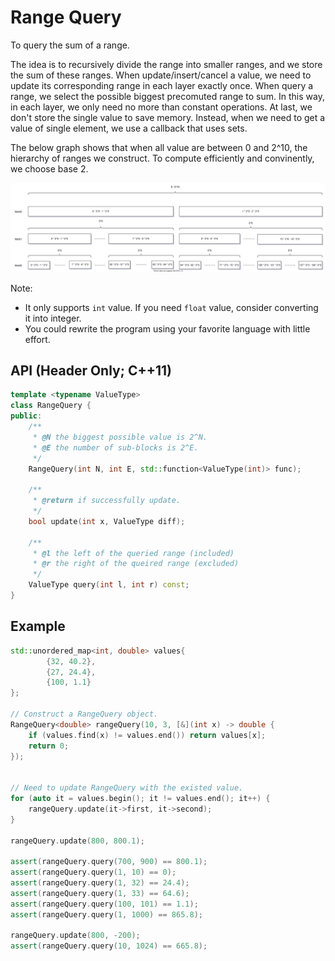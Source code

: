 # Range Query
To query the sum of a range.

The idea is to recursively divide the range into smaller ranges, and 
we store the sum of these ranges. When update/insert/cancel a value, we
need to update its corresponding range in each layer exactly once. When query
a range, we select the possible biggest precomuted range to sum. In this way,
in each layer, we only need no more than constant operations. At last, we don't
store the single value to save memory. 
Instead, when we need to get a value of single element,
we use a callback that uses sets.

The below graph shows that when all value are between 0 and 2^10, the hierarchy of
ranges we construct. To compute efficiently and convinently, we choose base 2.

![](visualize.svg)

Note: 
- It only supports `int` value. If you need `float` value, consider converting it
into integer.
- You could rewrite the program using your favorite language with little effort.

## API (Header Only; C++11)
```cpp
template <typename ValueType>
class RangeQuery {
public:
    /**
     * @N the biggest possible value is 2^N.
     * @E the number of sub-blocks is 2^E.
     */
    RangeQuery(int N, int E, std::function<ValueType(int)> func);

    /**
     * @return if successfully update.
     */ 
    bool update(int x, ValueType diff);

    /**
     * @l the left of the queried range (included)
     * @r the right of the queired range (excluded)
     */ 
    ValueType query(int l, int r) const;
}
```

## Example
```cpp
std::unordered_map<int, double> values{
        {32, 40.2},
        {27, 24.4},
        {100, 1.1}
};

// Construct a RangeQuery object.
RangeQuery<double> rangeQuery(10, 3, [&](int x) -> double {
    if (values.find(x) != values.end()) return values[x];
    return 0;
});


// Need to update RangeQuery with the existed value.
for (auto it = values.begin(); it != values.end(); it++) {
    rangeQuery.update(it->first, it->second);
}

rangeQuery.update(800, 800.1);

assert(rangeQuery.query(700, 900) == 800.1);
assert(rangeQuery.query(1, 10) == 0);
assert(rangeQuery.query(1, 32) == 24.4);
assert(rangeQuery.query(1, 33) == 64.6);
assert(rangeQuery.query(100, 101) == 1.1);
assert(rangeQuery.query(1, 1000) == 865.8);

rangeQuery.update(800, -200);
assert(rangeQuery.query(10, 1024) == 665.8);

```
